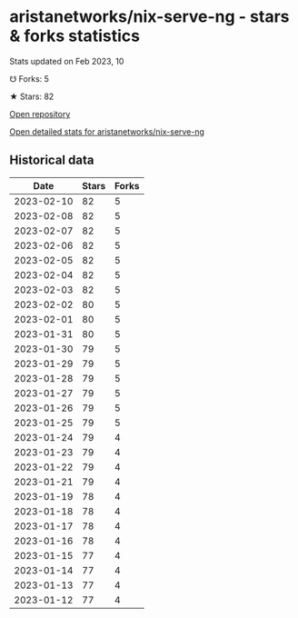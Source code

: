 # aristanetworks/nix-serve-ng - stars & forks statistics

Stats updated on Feb 2023, 10

☋ Forks: 5

★ Stars: 82

[Open repository](https://github.com/aristanetworks/nix-serve-ng)

[Open detailed stats for aristanetworks/nix-serve-ng](https://reviewgithub.com/rep/aristanetworks/nix-serve-ng)

## Historical data
| Date | Stars | Forks |
|------|-------|-------|
| 2023-02-10 | 82 | 5 | 
| 2023-02-08 | 82 | 5 | 
| 2023-02-07 | 82 | 5 | 
| 2023-02-06 | 82 | 5 | 
| 2023-02-05 | 82 | 5 | 
| 2023-02-04 | 82 | 5 | 
| 2023-02-03 | 82 | 5 | 
| 2023-02-02 | 80 | 5 | 
| 2023-02-01 | 80 | 5 | 
| 2023-01-31 | 80 | 5 | 
| 2023-01-30 | 79 | 5 | 
| 2023-01-29 | 79 | 5 | 
| 2023-01-28 | 79 | 5 | 
| 2023-01-27 | 79 | 5 | 
| 2023-01-26 | 79 | 5 | 
| 2023-01-25 | 79 | 5 | 
| 2023-01-24 | 79 | 4 | 
| 2023-01-23 | 79 | 4 | 
| 2023-01-22 | 79 | 4 | 
| 2023-01-21 | 79 | 4 | 
| 2023-01-19 | 78 | 4 | 
| 2023-01-18 | 78 | 4 | 
| 2023-01-17 | 78 | 4 | 
| 2023-01-16 | 78 | 4 | 
| 2023-01-15 | 77 | 4 | 
| 2023-01-14 | 77 | 4 | 
| 2023-01-13 | 77 | 4 | 
| 2023-01-12 | 77 | 4 | 

